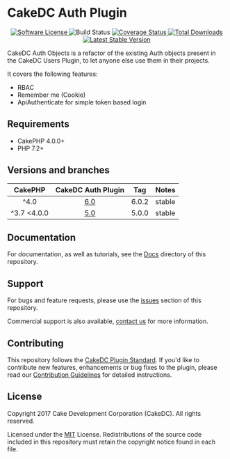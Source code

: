 CakeDC Auth Plugin
===================

<p align="center">
    <a href="LICENSE" target="_blank">
        <img alt="Software License" src="https://img.shields.io/badge/license-MIT-brightgreen.svg?style=flat-square">
    </a>
    <img alt="Build Status" src="https://github.com/cakedc/auth/actions/workflows/ci.yml/badge.svg">    
    <a href="https://codecov.io/gh/cakedc/auth" target="_blank">
        <img alt="Coverage Status" src="https://img.shields.io/codecov/c/github/cakedc/auth?style=flat-square">
    </a>
    <a href="https://packagist.org/packages/cakedc/auth" target="_blank">
        <img alt="Total Downloads" src="https://img.shields.io/packagist/dt/cakedc/auth.svg?style=flat-square">
    </a>
    <a href="https://packagist.org/packages/cakedc/auth" target="_blank">
        <img alt="Latest Stable Version" src="https://img.shields.io/packagist/v/cakedc/auth.svg?style=flat-square&label=stable">
    </a>
</p>

CakeDC Auth Objects is a refactor of the existing Auth objects present in the CakeDC Users Plugin, 
to let anyone else use them in their projects.

It covers the following features:
* RBAC
* Remember me (Cookie)
* ApiAuthenticate for simple token based login

Requirements
------------

* CakePHP 4.0.0+
* PHP 7.2+

Versions and branches
---------------------

| CakePHP | CakeDC Auth Plugin | Tag   | Notes |
| :-------------: | :------------------------: | :--:  | :---- |
| ^4.0             | [6.0](https://github.com/cakedc/auth/tree/6.next-cake4)                      | 6.0.2 | stable |
| ^3.7    <4.0.0  | [5.0](https://github.com/cakedc/auth/tree/5.next)                      | 5.0.0 | stable |


Documentation
-------------

For documentation, as well as tutorials, see the [Docs](Docs/Home.md) directory of this repository.

Support
-------

For bugs and feature requests, please use the [issues](https://github.com/CakeDC/auth/issues) section of this repository.

Commercial support is also available, [contact us](https://www.cakedc.com/contact) for more information.

Contributing
------------

This repository follows the [CakeDC Plugin Standard](https://www.cakedc.com/plugin-standard). 
If you'd like to contribute new features, enhancements or bug fixes to the plugin, please read our [Contribution Guidelines](https://www.cakedc.com/contribution-guidelines) for detailed instructions.

License
-------

Copyright 2017 Cake Development Corporation (CakeDC). All rights reserved.

Licensed under the [MIT](http://www.opensource.org/licenses/mit-license.php) License. Redistributions of the source code included in this repository must retain the copyright notice found in each file.
